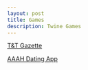 ```yaml
---
layout: post
title: Games 
description: Twine Games 
---
```

[T&T Gazette](https://otter1038.itch.io/tt-gazette)

[AAAH Dating App](https://otter1038.itch.io/aaah-dating-app)

